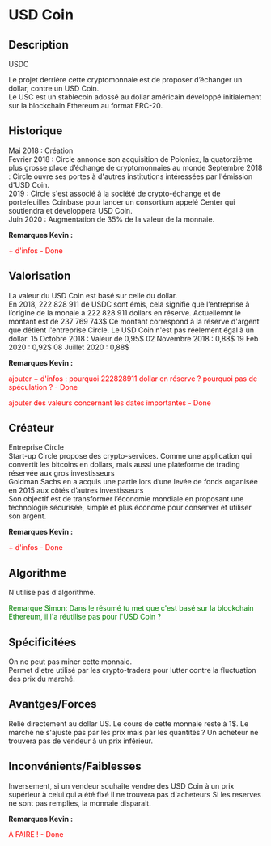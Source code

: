 <h1>USD Coin</h1>

<h2>Description</h2>
USDC

<p>
Le projet derrière cette cryptomonnaie est de proposer d’échanger un dollar, contre un USD Coin.<br>
Le USC est un stablecoin adossé au dollar américain développé initialement sur la blockchain Ethereum au format ERC-20.<br>
</p>


<h2>Historique</h2>

<p>
Mai 2018 : Création<br>
Fevrier 2018 : Circle annonce son acquisition de Poloniex, la quatorzième plus grosse place d’échange de cryptomonnaies au monde
Septembre 2018 : Circle ouvre ses portes à d'autres institutions intéressées par l'émission d'USD Coin.<br>
2019 : Circle s'est associé à la société de crypto-échange et de portefeuilles Coinbase pour lancer un consortium appelé Center qui soutiendra et développera USD Coin.<br>
Juin 2020 : Augmentation de 35% de la valeur de la monnaie.

</p>

<strong>Remarques Kevin :</strong>
<p style="color: red">+ d'infos - Done</p>


<h2>Valorisation</h2>

<p>
La valeur du USD Coin est basé sur celle du dollar. <br>
En 2018, 222 828 911 de USDC sont émis, cela signifie que l’entreprise à l’origine de la monaie a 222 828 911 dollars en réserve.
Actuellemnt le montant est de 237 769 743$
Ce montant correspond à la réserve d'argent que détient l'entreprise Circle.
Le USD Coin n'est pas réelement égal à un dollar.
15 Octobre 2018 : Valeur de 0,95$
02 Novembre 2018 : 0,88$
19 Feb 2020 : 0,92$
08 Juillet 2020 : 0,88$
</p>

<strong>Remarques Kevin :</strong>
<p style="color: red">ajouter + d'infos : pourquoi 222828911 dollar en réserve ? pourquoi pas de spéculation ? - Done</p>
<p style="color: red">ajouter des valeurs concernant les dates importantes - Done</p>

<h2>Créateur</h2>

<p>Entreprise Circle <br>
Start-up Circle propose des crypto-services. Comme une application qui convertit les bitcoins en dollars, mais aussi une plateforme de trading réservée aux gros investisseurs<br>
Goldman Sachs en a acquis une partie lors d’une levée de fonds organisée en 2015 aux côtés d’autres investisseurs <br>
Son objectif est de transformer l’économie mondiale en proposant une technologie sécurisée, simple et plus économe pour conserver et utiliser son argent.
</p>

<strong>Remarques Kevin :</strong>
<p style="color: red">+ d'infos - Done</p>

<h2>Algorithme</h2>

<p>
N'utilise pas d'algorithme.
</p>

<p style="color: green">Remarque Simon: Dans le résumé tu met que c'est basé sur la blockchain Ethereum, il l'a réutilise pas pour l'USD Coin ?</p>

<h2>Spécificitées</h2>

<p>
On ne peut pas miner cette monnaie.<br>
Permet d'etre utilisé par les crypto-traders pour lutter contre la fluctuation des prix du marché.
</p>

<h2>Avantges/Forces</h2>

<p>
Relié directement au dollar US.
Le cours de cette monnaie reste à 1$.
Le marché ne s'ajuste pas par les prix mais par les quantités.? Un acheteur ne trouvera pas de vendeur à un prix inférieur.
</p>


<h2>Inconvénients/Faiblesses</h2>

<p>
Inversement, si un vendeur souhaite vendre des USD Coin à un prix supérieur à celui qui a été fixé il ne trouvera pas d'acheteurs 
Si les reserves ne sont pas remplies, la monnaie disparait.
</p>

<strong>Remarques Kevin :</strong>
<p style="color: red">A FAIRE ! - Done</p>